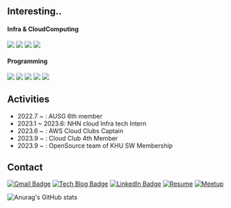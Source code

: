 <div>
  
  ## Interesting..
  
  #### Infra & CloudComputing
  <img src="https://img.shields.io/badge/Amazon AWS-232F3E?style=flat&logo=Amazon AWS&logoColor=white"/>
  <img src="https://img.shields.io/badge/Docker-2496ED?style=flat&logo=Docker&logoColor=white"/>
  <img src="https://img.shields.io/badge/Kubernetes-326CE5?style=flat&logo=Kubernetes&logoColor=white"/>
  <img src="https://img.shields.io/badge/Terraform-430098?style=flat&logo=Terraform&logoColor=white"/>
  
  #### Programming
  <img src="https://img.shields.io/badge/Spring-6DB33F?style=flat&logo=Spring&logoColor=white"/>
  <img src="https://img.shields.io/badge/Go-00ADD8?style=flat&logo=Go&logoColor=white"/>
  <img src="https://img.shields.io/badge/Vue-4FC08D?style=flat&logo=Vue.js&logoColor=white"/>
  <img src="https://img.shields.io/badge/Python-3776AB?style=flat&logo=python&logoColor=white"/>
  <img src="https://img.shields.io/badge/Flutter-02569B?style=flat&logo=Flutter&logoColor=white"/>
 
  ## Activities
  * 2022.7 ~ : AUSG 6th member
  * 2023.1 ~ 2023.6: NHN cloud Infra tech Intern
  * 2023.6 ~ : AWS Cloud Clubs Captain
  * 2023.9 ~ : Cloud Club 4th Member
  * 2023.9 ~ : OpenSource team of KHU SW Membership
  ## Contact
  [![Gmail Badge](https://img.shields.io/badge/Gmail-d14836?style=flat-&logo=Gmail&logoColor=white&link=mailto:sumink0903@gmail.com)](mailto:sumink0903@gmail.com)
   [![Tech Blog Badge](http://img.shields.io/badge/Blog-white?style=flat&logo=Tistory&logoColor=black&link=https://suminn0.tistory.com/)](https://suminn0.tistory.com/)
    [![LinkedIn Badge](http://img.shields.io/badge/LinkedIn-0A66C2?style=flat&logo=LinkedIn&logoColor=white&link=https://www.linkedin.com/in/Eeap/)](https://www.linkedin.com/in/Eeap/)
    [![Resume](https://img.shields.io/badge/Resume-%23000000.svg?style=flat&logo=notion&logoColor=white&link=https://decorous-canary-051.notion.site/Eeap-Sumin-Kim-da91d44e69554b52a710ffb370d0949a?pvs=4)](https://decorous-canary-051.notion.site/Eeap-Sumin-Kim-da91d44e69554b52a710ffb370d0949a?pvs=4)
    [![Meetup](https://img.shields.io/badge/Meetup-f64363?style=flat&logo=meetup&logoColor=white&link=https://www.meetup.com/aws-cloud-club-kyung-hee-university/)](https://www.meetup.com/aws-cloud-club-kyung-hee-university/)
  <div>
    
![Anurag's GitHub stats](https://github-readme-stats.vercel.app/api?username=Eeap&&show_icons=true&theme=flag-india)
    
  </div>
</div>
<!---
Eeap/Eeap is a ✨ special ✨ repository because its `README.md` (this file) appears on your GitHub profile.
You can click the Preview link to take a look at your changes.
--->
